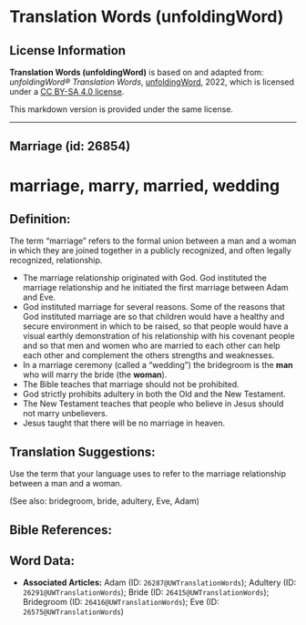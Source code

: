 # Translation Words (unfoldingWord)

## License Information

**Translation Words (unfoldingWord)** is based on and adapted from: _unfoldingWord® Translation Words_, [unfoldingWord](https://unfoldingword.org/utw), 2022, which is licensed under a [CC BY-SA 4.0 license](https://creativecommons.org/licenses/by-sa/4.0/legalcode.en).

This markdown version is provided under the same license.



--------------------------------

## Marriage (id: 26854)

marriage, marry, married, wedding
=================================

Definition:
-----------

The term “marriage” refers to the formal union between a man and a woman in which they are joined together in a publicly recognized, and often legally recognized, relationship.

* The marriage relationship originated with God. God instituted the marriage relationship and he initiated the first marriage between Adam and Eve.
* God instituted marriage for several reasons. Some of the reasons that God instituted marriage are so that children would have a healthy and secure environment in which to be raised, so that people would have a visual earthly demonstration of his relationship with his covenant people and so that men and women who are married to each other can help each other and complement the others strengths and weaknesses.
* In a marriage ceremony (called a “wedding”) the bridegroom is the **man** who will marry the bride (the **woman**).
* The Bible teaches that marriage should not be prohibited.
* God strictly prohibits adultery in both the Old and the New Testament.
* The New Testament teaches that people who believe in Jesus should not marry unbelievers.
* Jesus taught that there will be no marriage in heaven.

Translation Suggestions:
------------------------

Use the term that your language uses to refer to the marriage relationship between a man and a woman.

(See also: bridegroom, bride, adultery, Eve, Adam)

Bible References:
-----------------

Word Data:
----------

* **Associated Articles:** Adam (ID: `26287@UWTranslationWords`); Adultery (ID: `26291@UWTranslationWords`); Bride (ID: `26415@UWTranslationWords`); Bridegroom (ID: `26416@UWTranslationWords`); Eve (ID: `26575@UWTranslationWords`)

